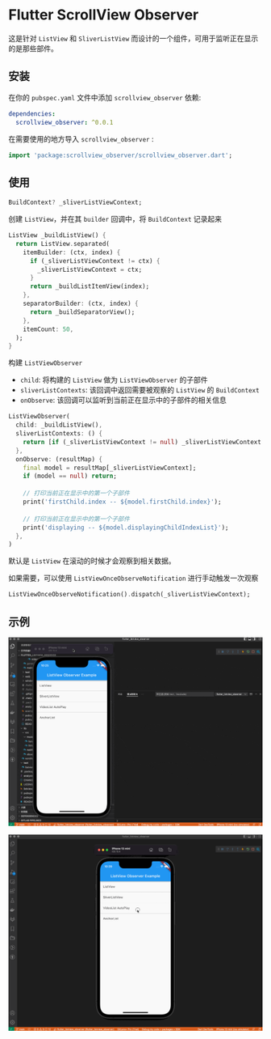 # Flutter ScrollView Observer

这是针对 `ListView` 和 `SliverListView` 而设计的一个组件，可用于监听正在显示的是那些部件。

## 安装

在你的 `pubspec.yaml` 文件中添加 `scrollview_observer` 依赖:

```yaml
dependencies:
  scrollview_observer: ^0.0.1
```

在需要使用的地方导入 `scrollview_observer` :

```dart
import 'package:scrollview_observer/scrollview_observer.dart';
```

## 使用

```dart
BuildContext? _sliverListViewContext;
```

创建 `ListView`，并在其 `builder` 回调中，将 `BuildContext` 记录起来

```dart
ListView _buildListView() {
  return ListView.separated(
    itemBuilder: (ctx, index) {
      if (_sliverListViewContext != ctx) {
        _sliverListViewContext = ctx;
      }
      return _buildListItemView(index);
    },
    separatorBuilder: (ctx, index) {
      return _buildSeparatorView();
    },
    itemCount: 50,
  );
}
```

构建 `ListViewObserver`

- `child`: 将构建的 `ListView` 做为 `ListViewObserver` 的子部件
- `sliverListContexts`: 该回调中返回需要被观察的 `ListView` 的 `BuildContext`
- `onObserve`: 该回调可以监听到当前正在显示中的子部件的相关信息

```dart
ListViewObserver(
  child: _buildListView(),
  sliverListContexts: () {
    return [if (_sliverListViewContext != null) _sliverListViewContext!];
  },
  onObserve: (resultMap) {
    final model = resultMap[_sliverListViewContext];
    if (model == null) return;

    // 打印当前正在显示中的第一个子部件
    print('firstChild.index -- ${model.firstChild.index}');

    // 打印当前正在显示中的第一个子部件
    print('displaying -- ${model.displayingChildIndexList}');
  },
)
```

默认是 `ListView` 在滚动的时候才会观察到相关数据。

如果需要，可以使用 `ListViewOnceObserveNotification` 进行手动触发一次观察

```dart
ListViewOnceObserveNotification().dispatch(_sliverListViewContext);
```

## 示例

![](https://github.com/LinXunFeng/flutter_assets/raw/main/flutter_scrollview_observer/1.gif)

![](https://github.com/LinXunFeng/flutter_assets/raw/main/flutter_scrollview_observer/2.gif)